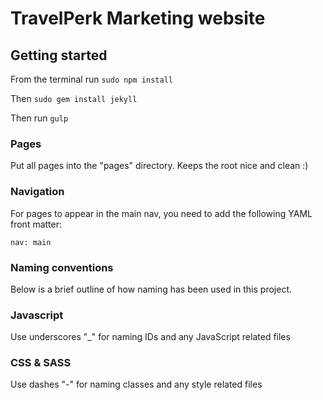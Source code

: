 # TravelPerk Marketing website

## Getting started
From the terminal run ```sudo npm install```

Then ```sudo gem install jekyll```

Then run ```gulp```

### Pages
Put all pages into the "pages" directory. Keeps the root nice and clean :)

### Navigation
For pages to appear in the main nav, you need to add the following YAML front matter:
```
nav: main
```
### Naming conventions
Below is a brief outline of how naming has been used in this project.

### Javascript
Use underscores "_" for naming IDs and any JavaScript related files

### CSS & SASS
Use dashes "-" for naming classes and any style related files


